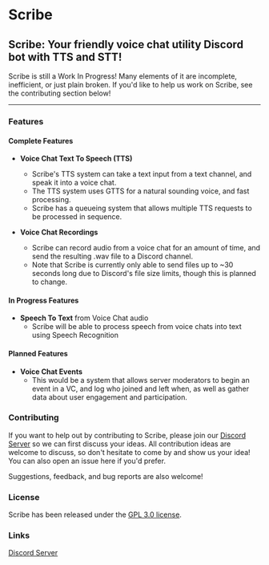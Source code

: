 # Scribe 

## Scribe: Your friendly voice chat utility Discord bot with TTS and STT!

Scribe is still a Work In Progress! Many elements of it are incomplete, inefficient, or just plain broken.
If you'd like to help us work on Scribe, see the contributing section below!

---

### Features

#### Complete Features
- **Voice Chat Text To Speech (TTS)**
    * Scribe's TTS system can take a text input from a text channel, and speak it into a voice chat.
    * The TTS system uses GTTS for a natural sounding voice, and fast processing.
    * Scribe has a queueing system that allows multiple TTS requests to be processed in sequence.
    
  
- **Voice Chat Recordings**
    * Scribe can record audio from a voice chat for an amount of time, and send the resulting .wav file to a Discord 
    channel.
    * Note that Scribe is currently only able to send files up to ~30 seconds long due to Discord's file size limits, 
    though this is planned to change.
    
    
#### In Progress Features
- **Speech To Text** from Voice Chat audio
    * Scribe will be able to process speech from voice chats into text using Speech Recognition

#### Planned Features
- **Voice Chat Events**
    * This would be a system that allows server moderators to begin an event in a VC,
    and log who joined and left when, as well as gather data about user engagement and participation.

### Contributing
If you want to help out by contributing to Scribe, please join our [Discord Server](https://discord.gg/yq8qzhx) so we can first discuss your ideas.
All contribution ideas are welcome to discuss, so don't hesitate to come by and show us your idea! You can also open an issue here if you'd prefer.

Suggestions, feedback, and bug reports are also welcome!

### License
Scribe has been released under the [GPL 3.0 license](https://github.com/Youareyou64/Scribe/blob/master/LICENSE.md).

### Links
[Discord Server](https://discord.gg/yq8qzhx)
